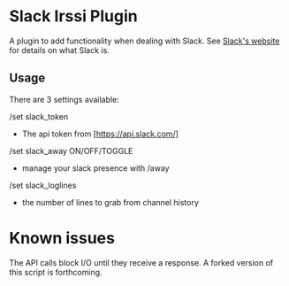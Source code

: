 # Slack Irssi Plugin
A plugin to add functionality when dealing with Slack.  See [Slack's website](https://www.slack.com/) for details on what Slack is.

## Usage

There are 3 settings available:

/set slack_token <string>
 * The api token from [https://api.slack.com/]

/set slack_away ON/OFF/TOGGLE
 * manage your slack presence with /away

/set slack_loglines <integer>
 * the number of lines to grab from channel history

# Known issues

The API calls block I/O until they receive a response.  A forked version of this script is forthcoming.
